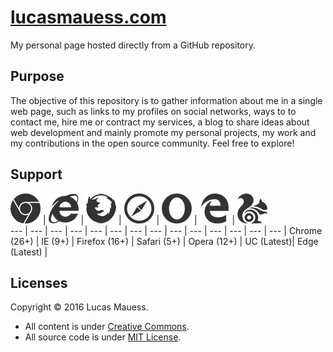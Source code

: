 # [lucasmauess.com](http://lucasmauess.com/)

My personal page hosted directly from a GitHub repository.

## Purpose

The objective of this repository is to gather information about me in a single web page, such as links to my profiles on social networks, ways to to contact me, hire me or contract my services, a blog to share ideas about web development and mainly promote my personal projects, my work and my contributions in the open source community. Feel free to explore!

## Support

![Google Chrome](images/_chrome.png?raw=true) | ![Internet Explorer](images/_ie.png?raw=true) | ![Mozilla Firefox](images/_firefox.png?raw=true) | ![Apple Safari](images/_safari.png?raw=true) | ![Opera](images/_opera.png?raw=true) | ![Microsoft Edge](images/_edge.png?raw=true) | ![UC Browser](images/_uc.png?raw=true)  
 --- | --- | --- | --- | --- | --- | --- |		 --- | --- | --- | --- | --- | --- | --- |
 Chrome (26+) | IE (9+) | Firefox (16+) | Safari (5+) | Opera (12+) | UC (Latest)| Edge (Latest) |

## Licenses

Copyright © 2016 Lucas Mauess. 

* All content is under  [Creative Commons](http://creativecommons.org/licenses/by-nc-sa/4.0/).
* All source code is under [MIT License](http://mit-license.org/).